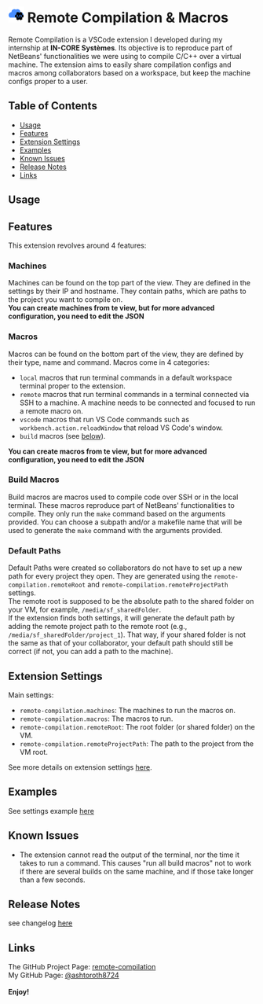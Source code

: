 # ![Extension Icon](./ressources/images/icon/logo-extension-32.png) Remote Compilation & Macros

Remote Compilation is a VSCode extension I developed during my internship at **IN-CORE Systèmes**. Its objective is to reproduce part of NetBeans' functionalities we were using to compile C/C++ over a virtual machine. The extension aims to easily share compilation configs and macros among collaborators based on a workspace, but keep the machine configs proper to a user.

## Table of Contents
- [Usage](#usage)
- [Features](#features)
- [Extension Settings](#extension-settings)
- [Examples](#examples)
- [Known Issues](#known-issues)
- [Release Notes](#release-notes)
- [Links](#links)

## Usage


## Features
This extension revolves around 4 features:

### Machines
Machines can be found on the top part of the view. They are defined in the settings by their IP and hostname. They contain paths, which are paths to the project you want to compile on.\
**You can create machines from te view, but for more advanced configuration, you need to edit the JSON**

### Macros
Macros can be found on the bottom part of the view, they are defined by their type, name and command. Macros come in 4 categories:
- `local` macros that run terminal commands in a default workspace terminal proper to the extension.
- `remote` macros that run terminal commands in a terminal connected via SSH to a machine. A machine needs to be connected and focused to run a remote macro on.
- `vscode` macros that run VS Code commands such as `workbench.action.reloadWindow` that reload VS Code's window.
- `build` macros (see [below](#build-macros)).

**You can create macros from te view, but for more advanced configuration, you need to edit the JSON**


### Build Macros
Build macros are macros used to compile code over SSH or in the local terminal. These macros reproduce part of NetBeans' functionalities to compile. They only run the `make` command based on the arguments provided. You can choose a subpath and/or a makefile name that will be used to generate the `make` command with the arguments provided.

### Default Paths
Default Paths were created so collaborators do not have to set up a new path for every project they open. They are generated using the `remote-compilation.remoteRoot` and `remote-compilation.remoteProjectPath` settings.\
The remote root is supposed to be the absolute path to the shared folder on your VM, for example, `/media/sf_sharedFolder`.\
If the extension finds both settings, it will generate the default path by adding the remote project path to the remote root (e.g., `/media/sf_sharedFolder/project_1`). That way, if your shared folder is not the same as that of your collaborator, your default path should still be correct (if not, you can add a path to the machine).

## Extension Settings
Main settings:
- `remote-compilation.machines`: The machines to run the macros on.
- `remote-compilation.macros`: The macros to run.
- `remote-compilation.remoteRoot`: The root folder (or shared folder) on the VM.
- `remote-compilation.remoteProjectPath`: The path to the project from the VM root.

See more details on extension settings [here](extension-settings.md#description-of-the-settings).

## Examples
See settings example [here](extension-settings.md#examples)

## Known Issues

- The extension cannot read the output of the terminal, nor the time it takes to run a command. This causes "run all build macros" not to work if there are several builds on the same machine, and if those take longer than a few seconds.

## Release Notes
see changelog [here](CHANGELOG.md)

## Links
The GitHub Project Page: [remote-compilation](https://github.com/ashtoroth8724/remote-compilation)\
My GitHub Page: [@ashtoroth8724](https://github.com/ashtoroth8724)\
\
**Enjoy!**
